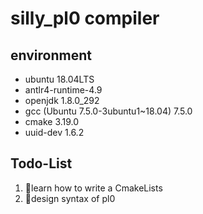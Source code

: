 # silly_pl0 compiler

## environment
* ubuntu 18.04LTS
* antlr4-runtime-4.9
* openjdk 1.8.0_292
* gcc (Ubuntu 7.5.0-3ubuntu1~18.04) 7.5.0
* cmake 3.19.0
* uuid-dev 1.6.2

## Todo-List
1. 🦝learn how to write a CmakeLists
2. 🐨design syntax of pl0